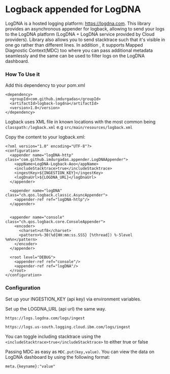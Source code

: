 # Logback appended for LogDNA

LogDNA is a hosted logging platform: https://logdna.com.
This library provides an asynchronous appender for logback, allowing to send your logs to the LogDNA platform (LogDNA + LogDNA service provided by Cloud providers).
Library also allows you to send stacktrace such that it's visible in one go rather than different lines.
In addition , it supports Mapped Diagnostic Context(MDC) too where you can pass additional metadata seamlessly and the same can be used to filter logs on the LogDNA dashboard.


### How To Use it 

Add this dependency to your pom.xml

```
<dependency>
  <groupId>com.github.imdurgadas</groupId>
  <artifactId>logback-logdna</artifactId>
  <version>1.0</version>
</dependency>
```

Logback uses XML file in known locations with the most common being `classpath:/logback.xml` e.g `src/main/resources/logback.xml`

Copy the content to your logback.xml:

    <?xml version="1.0" encoding="UTF-8"?>
    <configuration>
      <appender name="logDNA-http" class="com.github.imdurgadas.appender.LogDNAAppender">
        <appName>LogDNA-Logback-Aoo</appName>
        <includeStacktrace>true</includeStacktrace>
        <ingestKey>${INGESTION_KEY}</ingestKey>
        <logDnaUrl>${LOGDNA_URL}</logDnaUrl>
      </appender>
    
      <appender name="logDNA" class="ch.qos.logback.classic.AsyncAppender">
        <appender-ref ref="logDNA-http"/>
      </appender>
    
    
      <appender name="console" class="ch.qos.logback.core.ConsoleAppender">
        <encoder>
          <charset>utf8</charset>
          <pattern>%-30(%d{HH:mm:ss.SSS} [%thread]) %-5level %m%n</pattern>
        </encoder>
      </appender>
    
      <root level="DEBUG">
        <appender-ref ref="console"/>
        <appender-ref ref="logDNA"/>
      </root>
    </configuration>
    

 ### Configuration
Set up your INGESTION_KEY (api key) via environment variables.

Set up the LOGDNA_URL (api url) the same way.
 
 `https://logs.logdna.com/logs/ingest`
 
 `https://logs.us-south.logging.cloud.ibm.com/logs/ingest`
 
You can toggle including stacktrace using the `<includeStacktrace>true</includeStacktrace>` to either true or false

Passing MDC as easy as `MDC.put(key,value)`.  You can view the data on LogDNA dashboard by using the following format:  

`meta.{keyname}:"value"`